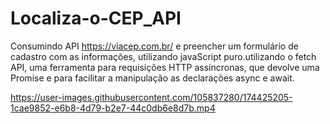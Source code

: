 # Localiza-o-CEP_API
Consumindo API https://viacep.com.br/    e preencher um formulário de cadastro com as informações, utilizando javaScript puro.utilizando o fetch API, uma ferramenta para requisições HTTP assíncronas, que devolve uma Promise e para facilitar a manipulação as declarações async e await.

https://user-images.githubusercontent.com/105837280/174425205-1cae9852-e6b8-4d79-b2e7-44c0db6e8d7b.mp4
